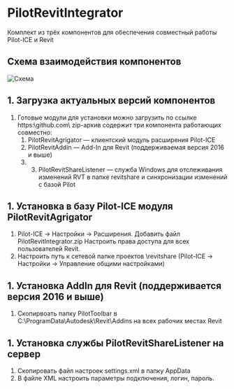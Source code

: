 # PilotRevitIntegrator
Комплект из трёх компонентов для обеспечения совместный работы Pilot-ICE и Revit

## Схема взаимодействия компонентов
![Схема](https://github.com/PilotTeam/PilotRevitIntegrator/blob/master/scheme.png)
## 1. Загрузка актуальных версий компонентов
1. Готовые модули для установки можно загрузить по ссылке https:\\github.com\ 
zip-архив содержит три компонента работающих совместно:
   1. PilotRevitAgrigator — клиентский модуль расширения Pilot-ICE
   1. PilotRevitAddin — Add-In для Revit (поддерживаемая версия 2016 и выше)
   1. 3. PilotRevitShareListener — служба Windows для отслеживания изменений RVT в папке revitshare и синхронизации изменений с базой Pilot
## 1. Установка в базу Pilot-ICE модуля PilotRevitAgrigator
1. Pilot-ICE → Настройки → Расширения. Добавить файл PilotRevitIntegrator.zip Настроить права доступа для всех пользователей Revit.
1. Настроить путь к сетевой папке проектов \\revitshare (Pilot-ICE → Настройки → Управление общими настройками)
## 1. Установка AddIn для Revit (поддерживается версия 2016 и выше)
1. Скопирвоать папку PilotToolbar в C:\ProgramData\Autodesk\Revit\Addins на всех рабочих местах Revit
## 1. Установка службы PilotRevitShareListener на сервер
1. Скопировать файл настроек settings.xml в папку AppData
2. В файле XML настроить параметры подключения, логин, пароль.
